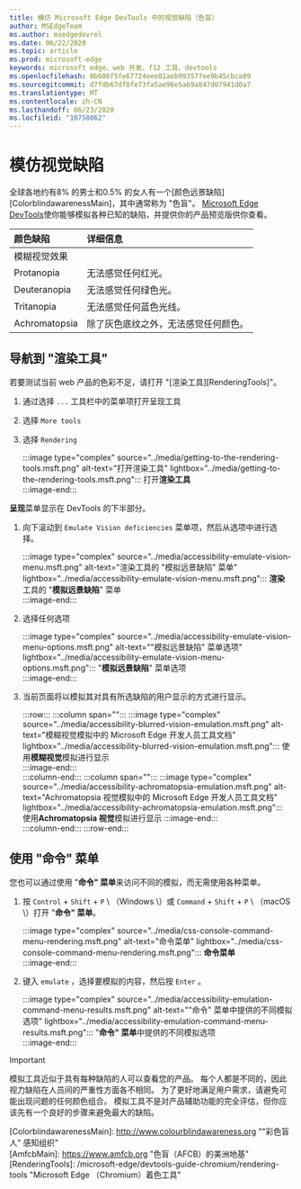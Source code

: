 ```yaml
---
title: 模仿 Microsoft Edge DevTools 中的视觉缺陷（色盲）
author: MSEdgeTeam
ms.author: msedgedevrel
ms.date: 06/22/2020
ms.topic: article
ms.prod: microsoft-edge
keywords: microsoft edge、web 开发、f12 工具、devtools
ms.openlocfilehash: 0b608f5fe67724eee81aeb993577ee9b45cbca09
ms.sourcegitcommit: d7fdb67df0fe73fa5ae96e5a69a847d07941d0a7
ms.translationtype: MT
ms.contentlocale: zh-CN
ms.lasthandoff: 06/23/2020
ms.locfileid: "10758062"
---
```

# 模仿视觉缺陷

全球各地约有8% 的男士和0.5% 的女人有一个[颜色远景缺陷][ColorblindawarenessMain]，其中通常称为 "色盲"。  [Microsoft Edge DevTools][MicrosoftEdgeDevTools]使你能够模拟各种已知的缺陷，并提供你的产品预览版供你查看。  

| 颜色缺陷 | 详细信息 |  
|:--- |:--- |  
| 模糊视觉效果 |  |   
| Protanopia | 无法感觉任何红光。 |  
| Deuteranopia | 无法感觉任何绿色光。 |  
| Tritanopia | 无法感觉任何蓝色光线。 |  
| Achromatopsia | 除了灰色底纹之外，无法感觉任何颜色。 |  

## 导航到 "渲染工具"  

若要测试当前 web 产品的色彩不足，请打开 "[渲染工具][RenderingTools]"。  

1.  通过选择 `...` 工具栏中的菜单项打开呈现工具  
1.  选择 `More tools`  
1.  选择 `Rendering`  
    
    :::image type="complex" source="../media/getting-to-the-rendering-tools.msft.png" alt-text="打开渲染工具" lightbox="../media/getting-to-the-rendering-tools.msft.png":::
       打开**渲染工具**  
    :::image-end:::  

**呈现**菜单显示在 DevTools 的下半部分。  

1.  向下滚动到 `Emulate Vision deficiencies` 菜单项，然后从选项中进行选择。  
    
    :::image type="complex" source="../media/accessibility-emulate-vision-menu.msft.png" alt-text="渲染工具的 "模拟远景缺陷" 菜单" lightbox="../media/accessibility-emulate-vision-menu.msft.png":::
       **渲染**工具的 "**模拟远景缺陷**" 菜单  
    :::image-end:::  
    
1.  选择任何选项  
    
    :::image type="complex" source="../media/accessibility-emulate-vision-menu-options.msft.png" alt-text=""模拟远景缺陷" 菜单选项" lightbox="../media/accessibility-emulate-vision-menu-options.msft.png":::
       "**模拟远景缺陷**" 菜单选项  
    :::image-end:::  
    
1.  当前页面将以模拟其对具有所选缺陷的用户显示的方式进行显示。  

    :::row:::
       :::column span="":::
          :::image type="complex" source="../media/accessibility-blurred-vision-emulation.msft.png" alt-text="模糊视觉模拟中的 Microsoft Edge 开发人员工具文档" lightbox="../media/accessibility-blurred-vision-emulation.msft.png":::
             使用**模糊视觉**模拟进行显示  
          :::image-end:::  
       :::column-end:::
       :::column span="":::
          :::image type="complex" source="../media/accessibility-achromatopsia-emulation.msft.png" alt-text="Achromatopsia 视觉模拟中的 Microsoft Edge 开发人员工具文档" lightbox="../media/accessibility-achromatopsia-emulation.msft.png":::
             使用**Achromatopsia 视觉**模拟进行显示 :::image-end:::  
       :::column-end:::
    :::row-end:::
    
## 使用 "命令" 菜单  

您也可以通过使用 "**命令" 菜单**来访问不同的模拟，而无需使用各种菜单。  

1.  按 `Control` + `Shift` + `P` \ （Windows \）或 `Command` + `Shift` + `P` \ （macOS \）打开 "**命令" 菜单**。  
    
    :::image type="complex" source="../media/css-console-command-menu-rendering.msft.png" alt-text="命令菜单" lightbox="../media/css-console-command-menu-rendering.msft.png":::
       **命令菜单**  
    :::image-end:::  
    
1.  键入 `emulate` ，选择要模拟的内容，然后按 `Enter` 。  
    
    :::image type="complex" source="../media/accessibility-emulation-command-menu-results.msft.png" alt-text=""命令" 菜单中提供的不同模拟选项" lightbox="../media/accessibility-emulation-command-menu-results.msft.png":::
       "**命令" 菜单**中提供的不同模拟选项  
    :::image-end:::  
    
> [!IMPORTANT]
> 模拟工具近似于具有每种缺陷的人可以查看您的产品。  每个人都是不同的，因此视力缺陷在人员间的严重性方面各不相同。  为了更好地满足用户需求，请避免可能出现问题的任何颜色组合。  模拟工具不是对产品辅助功能的完全评估，但你应该先有一个良好的步骤来避免最大的缺陷。  

<!-- links -->  

[MicrosoftEdgeDevTools]: /microsoft-edge/devtools-guide-chromium "Microsoft Edge （Chromium）开发人员工具"  
[ColorblindawarenessMain]: http://www.colourblindawareness.org ""彩色盲人" 感知组织"  
[AmfcbMain]: https://www.amfcb.org "色盲（AFCB）的美洲地基"  
[RenderingTools]: /microsoft-edge/devtools-guide-chromium/rendering-tools "Microsoft Edge （Chromium）着色工具"  
